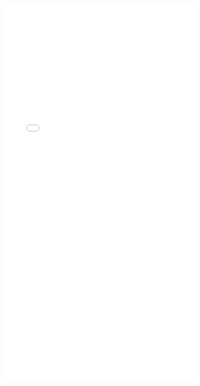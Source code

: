 <iframe src="/assets/Ali_Firat_Surucu_CV_htmltry.htm" width="100%" height="1000px" style="border: none;"></iframe>
